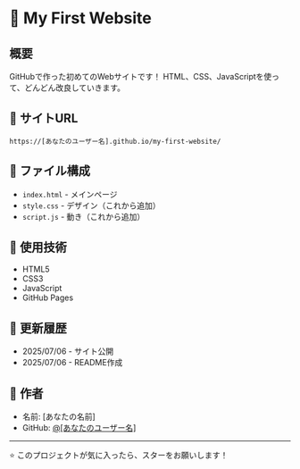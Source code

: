# 🌟 My First Website

## 概要
GitHubで作った初めてのWebサイトです！
HTML、CSS、JavaScriptを使って、どんどん改良していきます。

## 🔗 サイトURL
`https://[あなたのユーザー名].github.io/my-first-website/`

## 📁 ファイル構成
- `index.html` - メインページ
- `style.css` - デザイン（これから追加）
- `script.js` - 動き（これから追加）

## 🚀 使用技術
- HTML5
- CSS3
- JavaScript
- GitHub Pages

## 📝 更新履歴
- 2025/07/06 - サイト公開
- 2025/07/06 - README作成

## 👤 作者
- 名前: [あなたの名前]
- GitHub: [@[あなたのユーザー名]](https://github.com/[あなたのユーザー名])

---
⭐ このプロジェクトが気に入ったら、スターをお願いします！
